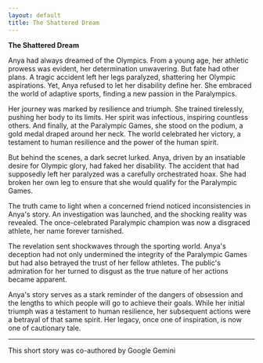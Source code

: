```yaml
---
layout: default
title: The Shattered Dream
---
```


**The Shattered Dream**

Anya had always dreamed of the Olympics. From a young age, her athletic prowess was evident, her determination unwavering. But fate had other plans. A tragic accident left her legs paralyzed, shattering her Olympic aspirations. Yet, Anya refused to let her disability define her. She embraced the world of adaptive sports, finding a new passion in the Paralympics.

Her journey was marked by resilience and triumph. She trained tirelessly, pushing her body to its limits. Her spirit was infectious, inspiring countless others. And finally, at the Paralympic Games, she stood on the podium, a gold medal draped around her neck. The world celebrated her victory, a testament to human resilience and the power of the human spirit.

But behind the scenes, a dark secret lurked. Anya, driven by an insatiable desire for Olympic glory, had faked her disability. The accident that had supposedly left her paralyzed was a carefully orchestrated hoax. She had broken her own leg to ensure that she would qualify for the Paralympic Games.

The truth came to light when a concerned friend noticed inconsistencies in Anya's story. An investigation was launched, and the shocking reality was revealed. The once-celebrated Paralympic champion was now a disgraced athlete, her name forever tarnished.

The revelation sent shockwaves through the sporting world. Anya's deception had not only undermined the integrity of the Paralympic Games but had also betrayed the trust of her fellow athletes. The public's admiration for her turned to disgust as the true nature of her actions became apparent.

Anya's story serves as a stark reminder of the dangers of obsession and the lengths to which people will go to achieve their goals. While her initial triumph was a testament to human resilience, her subsequent actions were a betrayal of that same spirit. Her legacy, once one of inspiration, is now one of cautionary tale. 

---
This short story was co-authored by Google Gemini